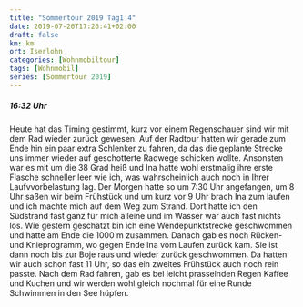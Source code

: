 ```yaml
---
title: "Sommertour 2019 Tag1 4"
date: 2019-07-26T17:26:41+02:00
draft: false
km: km
ort: Iserlohn
categories: [Wohnmobiltour]
tags: [Wohnmobil]
series: [Sommertour 2019]
---
```


##### 16:32 Uhr

Heute hat das Timing gestimmt, kurz vor einem Regenschauer sind wir mit dem Rad wieder zurück gewesen. Auf der Radtour hatten wir gerade zum Ende hin ein paar extra Schlenker zu fahren, da das die geplante Strecke uns immer wieder auf geschotterte Radwege schicken wollte. <!-- more -->Ansonsten war es mit um die 38 Grad heiß und Ina hatte wohl erstmalig ihre erste Flasche schneller leer wie ich, was wahrscheinlich auch noch in Ihrer Laufvvorbelastung lag.
Der Morgen hatte so um 7:30 Uhr angefangen, um 8 Uhr saßen wir beim Frühstück und um kurz vor 9 Uhr brach Ina zum laufen und ich machte mich auf dem Weg zum Strand. Dort hatte ich den Südstrand fast ganz für mich alleine und im Wasser war auch fast nichts los. Wie gestern geschätzt bin ich eine Wendepunktstrecke geschwommen und hatte am Ende die 1000 m zusammen. Danach gab es noch Rücken- und Knieprogramm, wo gegen Ende Ina vom Laufen zurück kam. Sie ist dann noch bis zur Boje raus und wieder zurück geschwommen. Da hatten wir auch schon fast 11 Uhr, so das ein zweites Frühstück auch noch rein passte. 
Nach dem Rad fahren, gab es bei leicht prasselnden Regen Kaffee und Kuchen und wir werden wohl gleich nochmal für eine Runde Schwimmen in den See hüpfen.
